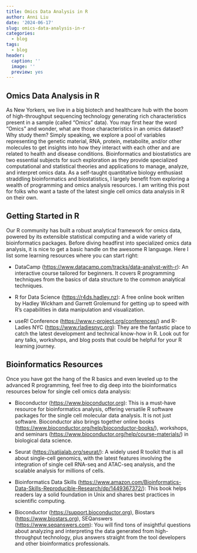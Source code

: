 ```yaml
---
title: Omics Data Analysis in R
author: Anni Liu
date: '2024-06-17'
slug: omics-data-analysis-in-r
categories:
  - blog
tags:
  - blog
header:
  caption: ''
  image: ''
  preview: yes
---
```


## Omics Data Analysis in R

As New Yorkers, we live in a big biotech and healthcare hub with the boom of high-throughput sequencing technology generating rich characteristics present in a sample (called “Omics” data). You may first hear the word “Omics” and wonder, what are those characteristics in an omics dataset? Why study them? Simply speaking, we explore a pool of variables representing the genetic material, RNA, protein, metabolite, and/or other molecules to get insights into how they interact with each other and are related to health and disease conditions. Bioinformatics and biostatistics are two essential subjects for such exploration as they provide specialized computational and statistical theories and applications to manage, analyze, and interpret omics data. As a self-taught quantitative biology enthusiast straddling bioinformatics and biostatistics, I largely benefit from exploring a wealth of programming and omics analysis resources. I am writing this post for folks who want a taste of the latest single cell omics data analysis in R on their own.

## Getting Started in R

Our R community has built a robust analytical framework for omics data, powered by its extensible statistical computing and a wide variety of bioinformatics packages. Before diving headfirst into specialized omics data analysis, it is nice to get a basic handle on the awesome R language. Here I list some learning resources where you can start right:

-   DataCamp (<https://www.datacamp.com/tracks/data-analyst-with-r>): An interactive course tailored for beginners. It covers R programming techniques from the basics of data structure to the common analytical techniques.

-   R for Data Science (<https://r4ds.hadley.nz>): A free online book written by Hadley Wickham and Garrett Grolemund for getting up to speed with R’s capabilities in data manipulation and visualization.

-   useR! Conference (<https://www.r-project.org/conferences/>) and R-Ladies NYC (<https://www.rladiesnyc.org>): They are the fantastic place to catch the latest development and technical know-how in R. Look out for any talks, workshops, and blog posts that could be helpful for your R learning journey.

## Bioinformatics Resources

Once you have got the hang of the R basics and even leveled up to the advanced R programming, feel free to dig deep into the bioinformatics resources below for single cell omics data analysis:

-   Bioconductor (<https://www.bioconductor.org>): This is a must-have resource for bioinformatics analysis, offering versatile R software packages for the single cell molecular data analysis. It is not just software. Bioconductor also brings together online books (<https://www.bioconductor.org/help/bioconductor-books/>), workshops, and seminars (<https://www.bioconductor.org/help/course-materials/>) in biological data science.

-   Seurat (<https://satijalab.org/seurat/>): A widely used R toolkit that is all about single-cell genomics, with the latest features involving the integration of single cell RNA-seq and ATAC-seq analysis, and the scalable analysis for millions of cells.

-   Bioinformatics Data Skills (<https://www.amazon.com/Bioinformatics-Data-Skills-Reproducible-Research/dp/1449367372/>): This book helps readers lay a solid foundation in Unix and shares best practices in scientific computing.

-   Bioconductor (<https://support.bioconductor.org>), Biostars (<https://www.biostars.org>), SEQanswers (<https://www.seqanswers.com>): You will find tons of insightful questions about analyzing and interpreting the data generated from high-throughput technology, plus answers straight from the tool developers and other bioinformatics professionals.
